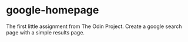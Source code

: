 # google-homepage
The first little assignment from The Odin Project. Create a google search page with a simple results page.
